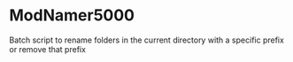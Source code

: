 # ModNamer5000
Batch script to rename folders in the current directory with a specific prefix or remove that prefix
